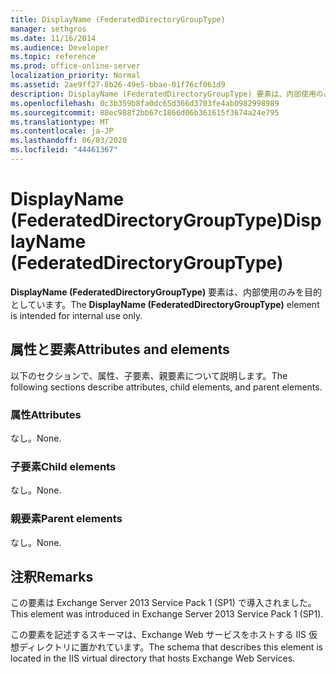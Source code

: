 ```yaml
---
title: DisplayName (FederatedDirectoryGroupType)
manager: sethgros
ms.date: 11/16/2014
ms.audience: Developer
ms.topic: reference
ms.prod: office-online-server
localization_priority: Normal
ms.assetid: 2ae9ff27-8b26-49e5-bbae-01f76cf061d9
description: DisplayName (FederatedDirectoryGroupType) 要素は、内部使用のみを目的としています。
ms.openlocfilehash: 0c3b359b8fa0dc65d366d3703fe4ab0982998989
ms.sourcegitcommit: 88ec988f2bb67c1866d06b361615f3674a24e795
ms.translationtype: MT
ms.contentlocale: ja-JP
ms.lasthandoff: 06/03/2020
ms.locfileid: "44461367"
---
```

# <a name="displayname-federateddirectorygrouptype"></a><span data-ttu-id="afcbd-103">DisplayName (FederatedDirectoryGroupType)</span><span class="sxs-lookup"><span data-stu-id="afcbd-103">DisplayName (FederatedDirectoryGroupType)</span></span>

<span data-ttu-id="afcbd-104">**DisplayName (FederatedDirectoryGroupType)** 要素は、内部使用のみを目的としています。</span><span class="sxs-lookup"><span data-stu-id="afcbd-104">The **DisplayName (FederatedDirectoryGroupType)** element is intended for internal use only.</span></span> 

## <a name="attributes-and-elements"></a><span data-ttu-id="afcbd-105">属性と要素</span><span class="sxs-lookup"><span data-stu-id="afcbd-105">Attributes and elements</span></span>

<span data-ttu-id="afcbd-106">以下のセクションで、属性、子要素、親要素について説明します。</span><span class="sxs-lookup"><span data-stu-id="afcbd-106">The following sections describe attributes, child elements, and parent elements.</span></span>
  
### <a name="attributes"></a><span data-ttu-id="afcbd-107">属性</span><span class="sxs-lookup"><span data-stu-id="afcbd-107">Attributes</span></span>

<span data-ttu-id="afcbd-108">なし。</span><span class="sxs-lookup"><span data-stu-id="afcbd-108">None.</span></span>
  
### <a name="child-elements"></a><span data-ttu-id="afcbd-109">子要素</span><span class="sxs-lookup"><span data-stu-id="afcbd-109">Child elements</span></span>

<span data-ttu-id="afcbd-110">なし。</span><span class="sxs-lookup"><span data-stu-id="afcbd-110">None.</span></span>
  
### <a name="parent-elements"></a><span data-ttu-id="afcbd-111">親要素</span><span class="sxs-lookup"><span data-stu-id="afcbd-111">Parent elements</span></span>

<span data-ttu-id="afcbd-112">なし。</span><span class="sxs-lookup"><span data-stu-id="afcbd-112">None.</span></span>
  
## <a name="remarks"></a><span data-ttu-id="afcbd-113">注釈</span><span class="sxs-lookup"><span data-stu-id="afcbd-113">Remarks</span></span>

<span data-ttu-id="afcbd-114">この要素は Exchange Server 2013 Service Pack 1 (SP1) で導入されました。</span><span class="sxs-lookup"><span data-stu-id="afcbd-114">This element was introduced in Exchange Server 2013 Service Pack 1 (SP1).</span></span>
  
<span data-ttu-id="afcbd-115">この要素を記述するスキーマは、Exchange Web サービスをホストする IIS 仮想ディレクトリに置かれています。</span><span class="sxs-lookup"><span data-stu-id="afcbd-115">The schema that describes this element is located in the IIS virtual directory that hosts Exchange Web Services.</span></span>
  

